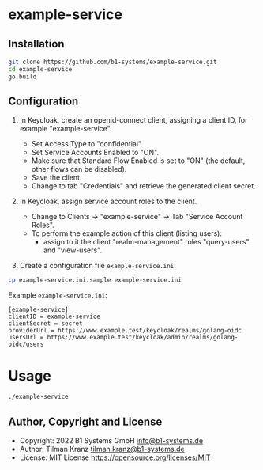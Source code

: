# example-service

## Installation

```bash
git clone https://github.com/b1-systems/example-service.git
cd example-service
go build
```

## Configuration

1. In Keycloak, create an openid-connect client, assigning a client ID, for example "example-service".
   * Set Access Type to "confidential".
   * Set Service Accounts Enabled to "ON".
   * Make sure that Standard Flow Enabled is set to "ON" (the default, other flows can be disabled).
   * Save the client.
   * Change to tab "Credentials" and retrieve the generated client secret.

2. In Keycloak, assign service account roles to the client.
   * Change to Clients -> "example-service" -> Tab "Service Account Roles".
   * To perform the example action of this client (listing users):
      - assign to it the client "realm-management" roles "query-users" and "view-users".

3. Create a configuration file `example-service.ini`:

```bash
cp example-service.ini.sample example-service.ini
```

Example `example-service.ini`:

```
[example-service]
clientID = example-service
clientSecret = secret
providerUrl = https://www.example.test/keycloak/realms/golang-oidc
usersUrl = https://www.example.test/keycloak/admin/realms/golang-oidc/users
```

# Usage

```bash
./example-service
```

## Author, Copyright and License

* Copyright: 2022 B1 Systems GmbH <info@b1-systems.de>
* Author: Tilman Kranz <tilman.kranz@b1-systems.de>
* License: MIT License <https://opensource.org/licenses/MIT>
